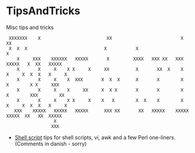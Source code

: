 # TipsAndTricks

Misc tips and tricks

```
 XXXXXXX    X                         XX                          X            XX
 X  X  X                             X           X                              X
    X     XXX    XXXXXX   XXXXX       X         XXXX   XXX XX   XXX     XXXXX   X  XX   XXXXX
    X       X     X    X X     X     XX          X       XX  X    X    X     X  X  X   X     X
    X       X     X    X  XXX       X  X  X      X       X        X    X        X X     XXX
    X       X     X    X     XX     X  X X       X       X        X    X        XXX        XX
    X       X     X    X X     X    X   X        X  X    X        X    X     X  X  X   X     X
   XXX    XXXXX   XXXXX   XXXXX      XXX XX       XX   XXXXX    XXXXX   XXXXX  XX   XX  XXXXX
                  X
                 XXX
```

- [Shell script](shell/shell.sh) tips for shell scripts, vi, awk and a few Perl one-liners. (Comments in danish - sorry)
